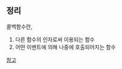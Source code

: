 ## 정리
콜백함수란,  
1. 다른 함수의 인자로써 이용되는 함수
2. 어떤 이벤트에 의해 나중에 호출되어지는 함수  


[참고](https://satisfactoryplace.tistory.com/18)
